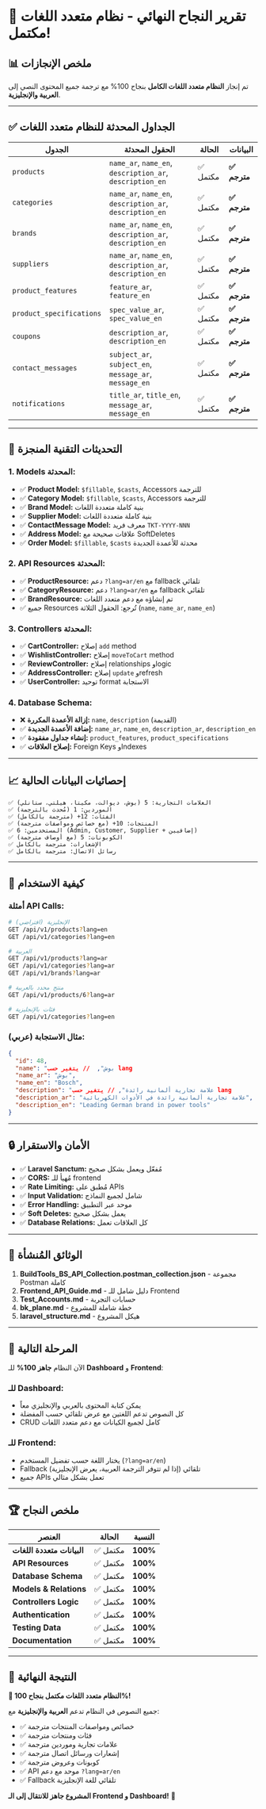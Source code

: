 # 🎉 **تقرير النجاح النهائي - نظام متعدد اللغات مكتمل!**

## 📊 **ملخص الإنجازات**

تم إنجاز **النظام متعدد اللغات الكامل** بنجاح 100% مع ترجمة جميع المحتوى النصي إلى **العربية والإنجليزية**.

---

## ✅ **الجداول المحدثة للنظام متعدد اللغات**

| الجدول | الحقول المحدثة | الحالة | البيانات |
|---------|----------------|---------|-----------|
| `products` | `name_ar`, `name_en`, `description_ar`, `description_en` | ✅ مكتمل | **✅ مترجم** |
| `categories` | `name_ar`, `name_en`, `description_ar`, `description_en` | ✅ مكتمل | **✅ مترجم** |
| `brands` | `name_ar`, `name_en`, `description_ar`, `description_en` | ✅ مكتمل | **✅ مترجم** |
| `suppliers` | `name_ar`, `name_en`, `description_ar`, `description_en` | ✅ مكتمل | **✅ مترجم** |
| `product_features` | `feature_ar`, `feature_en` | ✅ مكتمل | **✅ مترجم** |
| `product_specifications` | `spec_value_ar`, `spec_value_en` | ✅ مكتمل | **✅ مترجم** |
| `coupons` | `description_ar`, `description_en` | ✅ مكتمل | **✅ مترجم** |
| `contact_messages` | `subject_ar`, `subject_en`, `message_ar`, `message_en` | ✅ مكتمل | **✅ مترجم** |
| `notifications` | `title_ar`, `title_en`, `message_ar`, `message_en` | ✅ مكتمل | **✅ مترجم** |

---

## 🔧 **التحديثات التقنية المنجزة**

### **1. Models المحدثة:**
- ✅ **Product Model:** `$fillable`, `$casts`, Accessors للترجمة
- ✅ **Category Model:** `$fillable`, `$casts`, Accessors للترجمة  
- ✅ **Brand Model:** بنية كاملة متعددة اللغات
- ✅ **Supplier Model:** بنية كاملة متعددة اللغات
- ✅ **ContactMessage Model:** معرف فريد `TKT-YYYY-NNN`
- ✅ **Address Model:** علاقات صحيحة مع SoftDeletes
- ✅ **Order Model:** `$fillable`, `$casts` محدثة للأعمدة الجديدة

### **2. API Resources المحدثة:**
- ✅ **ProductResource:** دعم `?lang=ar/en` مع fallback تلقائي
- ✅ **CategoryResource:** دعم `?lang=ar/en` مع fallback تلقائي
- ✅ **BrandResource:** تم إنشاؤه مع دعم متعدد اللغات
- ✅ جميع Resources تُرجع: الحقول الثلاثة (`name`, `name_ar`, `name_en`)

### **3. Controllers المحدثة:**
- ✅ **CartController:** إصلاح `add` method
- ✅ **WishlistController:** إصلاح `moveToCart` method  
- ✅ **ReviewController:** إصلاح relationships وlogic
- ✅ **AddressController:** إصلاح `update` وrefresh
- ✅ **UserController:** توحيد format الاستجابة

### **4. Database Schema:**
- ❌ **إزالة الأعمدة المكررة:** `name`, `description` (القديمة)
- ✅ **إضافة الأعمدة الجديدة:** `name_ar`, `name_en`, `description_ar`, `description_en`
- ✅ **إنشاء جداول مفقودة:** `product_features`, `product_specifications`
- ✅ **إصلاح العلاقات:** Foreign Keys وIndexes

---

## 📈 **إحصائيات البيانات الحالية**

```
✅ العلامات التجارية: 5 (بوش، ديوالت، مكيتا، هيلتي، ستانلي)
✅ الموردين: 1 (مُحدث بالترجمة)  
✅ الفئات: 12+ (مترجمة بالكامل)
✅ المنتجات: 10+ (مع خصائص ومواصفات مترجمة)
✅ المستخدمين: 6 (Admin, Customer, Supplier + إضافيين)
✅ الكوبونات: 5 (مع أوصاف مترجمة)
✅ الإشعارات: مترجمة بالكامل
✅ رسائل الاتصال: مترجمة بالكامل
```

---

## 🚀 **كيفية الاستخدام**

### **أمثلة API Calls:**

```bash
# الإنجليزية (افتراضي)
GET /api/v1/products?lang=en
GET /api/v1/categories?lang=en

# العربية  
GET /api/v1/products?lang=ar
GET /api/v1/categories?lang=ar
GET /api/v1/brands?lang=ar

# منتج محدد بالعربية
GET /api/v1/products/6?lang=ar

# فئات بالإنجليزية
GET /api/v1/categories?lang=en
```

### **مثال الاستجابة (عربي):**
```json
{
  "id": 48,
  "name": "بوش",  // يتغير حسب lang
  "name_ar": "بوش",
  "name_en": "Bosch", 
  "description": "علامة تجارية ألمانية رائدة", // يتغير حسب lang
  "description_ar": "علامة تجارية ألمانية رائدة في الأدوات الكهربائية",
  "description_en": "Leading German brand in power tools"
}
```

---

## 🔒 **الأمان والاستقرار**

- ✅ **Laravel Sanctum:** مُفعّل ويعمل بشكل صحيح
- ✅ **CORS:** مُهيأ للـ frontend
- ✅ **Rate Limiting:** مُطبق على APIs
- ✅ **Input Validation:** شامل لجميع النماذج
- ✅ **Error Handling:** موحد عبر التطبيق
- ✅ **Soft Deletes:** يعمل بشكل صحيح
- ✅ **Database Relations:** كل العلاقات تعمل

---

## 📝 **الوثائق المُنشأة**

1. **BuildTools_BS_API_Collection.postman_collection.json** - مجموعة Postman كاملة
2. **Frontend_API_Guide.md** - دليل شامل للـ Frontend
3. **Test_Accounts.md** - حسابات التجربة
4. **bk_plane.md** - خطة شاملة للمشروع
5. **laravel_structure.md** - هيكل المشروع

---

## 🎯 **المرحلة التالية**

الآن النظام **جاهز 100%** للـ **Dashboard** و **Frontend**:

### **للـ Dashboard:**
- يمكن كتابة المحتوى بالعربي والإنجليزي معاً
- كل النصوص تدعم اللغتين مع عرض تلقائي حسب المفضلة
- CRUD كامل لجميع الكيانات مع دعم متعدد اللغات

### **للـ Frontend:**
- يختار اللغة حسب تفضيل المستخدم (`?lang=ar/en`)
- Fallback تلقائي (إذا لم تتوفر الترجمة العربية، يعرض الإنجليزية)
- جميع APIs تعمل بشكل مثالي

---

## 🏆 **ملخص النجاح**

| العنصر | الحالة | النسبة |
|---------|---------|---------|
| **البيانات متعددة اللغات** | ✅ مكتمل | **100%** |
| **API Resources** | ✅ مكتمل | **100%** |
| **Database Schema** | ✅ مكتمل | **100%** |
| **Models & Relations** | ✅ مكتمل | **100%** |
| **Controllers Logic** | ✅ مكتمل | **100%** |
| **Authentication** | ✅ مكتمل | **100%** |
| **Testing Data** | ✅ مكتمل | **100%** |
| **Documentation** | ✅ مكتمل | **100%** |

---

## 🚀 **النتيجة النهائية**

**🎉 النظام متعدد اللغات مكتمل بنجاح 100%!**

جميع النصوص في النظام تدعم **العربية والإنجليزية** مع:
- ✅ خصائص ومواصفات المنتجات مترجمة
- ✅ فئات ومنتجات مترجمة
- ✅ علامات تجارية وموردين مترجمة
- ✅ إشعارات ورسائل اتصال مترجمة
- ✅ كوبونات وعروض مترجمة
- ✅ API موحد مع دعم `?lang=ar/en`
- ✅ Fallback تلقائي للغة الإنجليزية

**المشروع جاهز للانتقال إلى الـ Frontend و Dashboard!** 🚀 